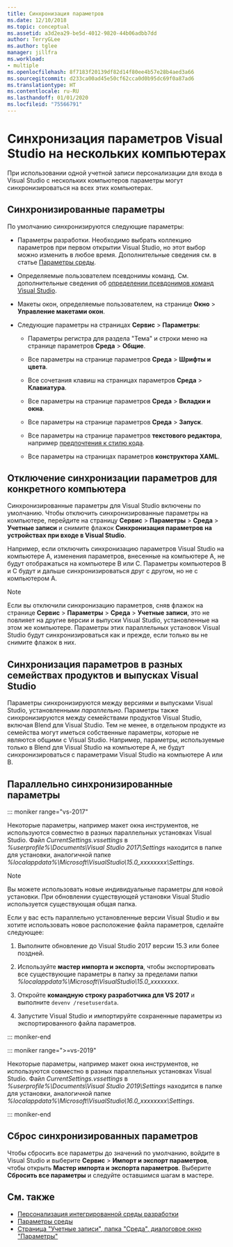```yaml
---
title: Синхронизация параметров
ms.date: 12/10/2018
ms.topic: conceptual
ms.assetid: a3d2ea29-be5d-4012-9820-44b06adbb7dd
author: TerryGLee
ms.author: tglee
manager: jillfra
ms.workload:
- multiple
ms.openlocfilehash: 8f7183f20139df82d14f80ee4b57e28b4aed3a66
ms.sourcegitcommit: d233ca00ad45e50cf62cca0d0b95dc69f0a87ad6
ms.translationtype: HT
ms.contentlocale: ru-RU
ms.lasthandoff: 01/01/2020
ms.locfileid: "75566791"
---
```

# <a name="synchronize-visual-studio-settings-across-multiple-computers"></a>Синхронизация параметров Visual Studio на нескольких компьютерах

При использовании одной учетной записи персонализации для входа в Visual Studio с нескольких компьютеров параметры могут синхронизироваться на всех этих компьютерах.

## <a name="synchronized-settings"></a>Синхронизированные параметры

По умолчанию синхронизируются следующие параметры:

- Параметры разработки. Необходимо выбрать коллекцию параметров при первом открытии Visual Studio, но этот выбор можно изменить в любое время. Дополнительные сведения см. в статье [Параметры среды](../ide/environment-settings.md).

- Определяемые пользователем псевдонимы команд. См. дополнительные сведения об [определении псевдонимов команд Visual Studio](../ide/reference/visual-studio-command-aliases.md).

- Макеты окон, определяемые пользователем, на странице **Окно** > **Управление макетами окон**.

- Следующие параметры на страницах **Сервис** > **Параметры**:

  - Параметры регистра для раздела "Тема" и строки меню на странице параметров **Среда** > **Общие**.

  - Все параметры на странице параметров **Среда** > **Шрифты и цвета**.

  - Все сочетания клавиш на страницах параметров **Среда** > **Клавиатура**.

  - Все параметры на странице параметров **Среда** > **Вкладки и окна**.

  - Все параметры на странице параметров **Среда** > **Запуск**.

  - Все параметры на странице параметров **текстового редактора**, например [предпочтения к стилю кода](code-styles-and-code-cleanup.md).

  - Все параметры на страницах параметров **конструктора XAML**.

## <a name="turn-off-synchronized-settings-on-a-particular-computer"></a>Отключение синхронизации параметров для конкретного компьютера

Синхронизированные параметры для Visual Studio включены по умолчанию. Чтобы отключить синхронизированные параметры на компьютере, перейдите на страницу **Сервис** > **Параметры** > **Среда** > **Учетные записи** и снимите флажок **Синхронизация параметров на устройствах при входе в Visual Studio**.

Например, если отключить синхронизацию параметров Visual Studio на компьютере A, изменения параметров, внесенные на компьютере A, не будут отображаться на компьютере B или C. Параметры компьютеров B и C будут и дальше синхронизироваться друг с другом, но не с компьютером A.

> [!NOTE]
> Если вы отключили синхронизацию параметров, сняв флажок на странице **Сервис** > **Параметры** > **Среда** > **Учетные записи**, это не повлияет на другие версии и выпуски Visual Studio, установленные на этом же компьютере. Параметры этих параллельных установок Visual Studio будут синхронизироваться как и прежде, если только вы не снимите флажок в них.

## <a name="synchronize-settings-across-visual-studio-family-products-and-editions"></a>Синхронизация параметров в разных семействах продуктов и выпусках Visual Studio

Параметры синхронизируются между версиями и выпусками Visual Studio, установленными *параллельно*. Параметры также синхронизируются между семействами продуктов Visual Studio, включая Blend для Visual Studio. Тем не менее, в отдельном продукте из семейства могут иметься собственные параметры, которые не являются общими с Visual Studio. Например, параметры, используемые только в Blend для Visual Studio на компьютере A, не будут синхронизироваться с параметрами Visual Studio на компьютере A или B.

## <a name="side-by-side-synchronized-settings"></a>Параллельно синхронизированные параметры

::: moniker range="vs-2017"

Некоторые параметры, например макет окна инструментов, не используются совместно в разных параллельных установках Visual Studio. Файл *CurrentSettings.vssettings* в *%userprofile%\Documents\Visual Studio 2017\Settings* находится в папке для установки, аналогичной папке *%localappdata%\Microsoft\VisualStudio\15.0_xxxxxxxx\Settings*.

> [!NOTE]
> Вы можете использовать новые индивидуальные параметры для новой установки. При обновлении существующей установки Visual Studio используется существующая общая папка.

Если у вас есть параллельно установленные версии Visual Studio и вы хотите использовать новое расположение файла параметров, сделайте следующее:

1. Выполните обновление до Visual Studio 2017 версии 15.3 или более поздней.

2. Используйте **мастер импорта и экспорта**, чтобы экспортировать все существующие параметры в папку за пределами папки *%localappdata%\Microsoft\VisualStudio\15.0_xxxxxxxx*.

3. Откройте **командную строку разработчика для VS 2017** и выполните `devenv /resetuserdata`.

1. Запустите Visual Studio и импортируйте сохраненные параметры из экспортированного файла параметров.

::: moniker-end

::: moniker range=">=vs-2019"

Некоторые параметры, например макет окна инструментов, не используются совместно в разных параллельных установках Visual Studio. Файл *CurrentSettings.vssettings* в *%userprofile%\Documents\Visual Studio 2019\Settings* находится в папке для установки, аналогичной папке *%localappdata%\Microsoft\VisualStudio\16.0_xxxxxxxx\Settings*.

::: moniker-end

## <a name="reset-synchronized-settings"></a>Сброс синхронизированных параметров

Чтобы сбросить все параметры до значений по умолчанию, войдите в Visual Studio и выберите **Сервис** > **Импорт и экспорт параметров**, чтобы открыть **Мастер импорта и экспорта параметров**. Выберите **Сбросить все параметры** и следуйте оставшимся шагам в мастере.

## <a name="see-also"></a>См. также

- [Персонализация интегрированной среды разработки](../ide/personalizing-the-visual-studio-ide.md)
- [Параметры среды](../ide/environment-settings.md)
- [Страница "Учетные записи", папка "Среда", диалоговое окно "Параметры"](reference/accounts-environment-options-dialog-box.md)
